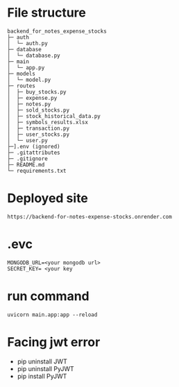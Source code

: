 # File structure
```
backend_for_notes_expense_stocks
├─ auth
│  └─ auth.py
├─ database
│  └─ database.py
├─ main
│  └─ app.py
├─ models
│  └─ model.py
├─ routes
│  ├─ buy_stocks.py
│  ├─ expense.py
│  ├─ notes.py
│  ├─ sold_stocks.py
│  ├─ stock_historical_data.py
│  ├─ symbols_results.xlsx
│  ├─ transaction.py
│  ├─ user_stocks.py
│  └─ user.py
├─].env (ignored)
├─ .gitattributes
├─ .gitignore
├─ README.md
└─ requirements.txt
```
# Deployed site

```
https://backend-for-notes-expense-stocks.onrender.com
```


# .evc

```
MONGODB_URL=<your mongodb url>
SECRET_KEY= <your key
```

# run command

```
uvicorn main.app:app --reload
```

# Facing jwt error

- pip uninstall JWT
- pip uninstall PyJWT
- pip install PyJWT  
